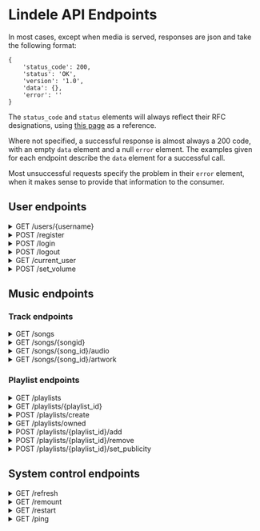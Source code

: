 # Lindele API Endpoints
In most cases, except when media is served, responses are json and take the following format:
```
{
	'status_code': 200,
	'status': 'OK',
	'version': '1.0',
	'data': {},
	'error': ''
}
```
The `status_code` and `status` elements will always reflect their RFC 
designations, using [this page](https://www.restapitutorial.com/httpstatuscodes.html)
as a reference.

Where not specified, a successful response is almost always a 200 code, with an
empty `data` element and a null `error` element. The examples given for each
endpoint describe the `data` element for a successful call.

Most unsuccessful requests specify the problem in their `error` element, when
it makes sense to provide that information to the consumer.

## User endpoints
<details>
<summary>GET /users/{username}</summary>

#### Description
Currently only returns json with the user's username.

##### Requirements:
- A user must be logged in.

##### Example response:

`{ 'username': 'AcidBurn' }`
</details>

<details>
<summary>POST /register</summary>

#### Description
Attempts to register a user account.

##### Parameters:
- email
- username
- password
- password_confirm
</details>

<details>
<summary>POST /login</summary>

#### Description
Authenticates credentials provided by a user.

##### Parameters:
- email
- password
</details>

<details>
<summary>POST /logout</summary>

#### Description
Tells the browser to clear its cookies for the API.

##### Requirements:
- A user to be logged in.
</details>

<details>
<summary>GET /current_user</summary>

#### Description
Gets information about the user that is currently logged in.

##### Example response:

	{
		'logged_in:' true,
		'user': {
			'username': 'AcidBurn',
			'volume': 95
		}
	}
</details>

<details>
<summary>POST /set_volume</summary>

#### Description
Stores a volume level for the user that is currently logged in.

##### Parameters:
- volume
</details>


## Music endpoints
### Track endpoints
<details>
<summary>GET /songs</summary>

#### Description
Provides a list of all songs currently in the database.

This list is sorted by artist name, then album name, then track title.

##### Example response:

	{
		'tracks': [
			{
				'title': 'Linger Longer',
				'artist': 'Cosmo Sheldrake',
				'album': 'The Much Much How How and I (Deluxe)',
				'id': 1337,
				'length': '05:36'
			},
			...
		]
	}
</details>

<details>
<summary>GET /songs/{songid}</summary>

#### Description
Provides track details about a specific track.

##### Example response:

	{
		'title': 'Linger Longer',
		'artist': 'Cosmo Sheldrake',
		'album': 'The Much Much How How and I (Deluxe)',
		'id': 1337,
		'length': '05:36'
	}
</details>

<details>
<summary>GET /songs/{song_id}/audio</summary>

#### Description
Serves the audio for a specific track.

This route supports requests that specify a single byte range, and will serve
the range specified in the `Range` HTTP header of a request. If the `Range`
header is set, this endpoint will return a 206 status code.

This route does not serve files with the application/json content-type 
header, and instead serves with the audio/mpeg content-type header.

If the request includes `dl=1` as a parameter, it is served with a 
`Content-Disposition` header of `attachment; filename="{track name}.mp3"` so
that browsers know to prompt the user to download the file.

##### Parameters:
- dl
</details>

<details>
<summary>GET /songs/{song_id}/artwork</summary>

#### Description
Serves the album artwork for a specific track.

This route does not serve files with the application/json content-type 
header, and instead serves with the image/jpeg or image/png content-type 
header.
</details>


### Playlist endpoints
<details>
<summary>GET /playlists</summary>

#### Description
Provides a list of all playlists that the current user can access.

This includes both public playlists, and playlists owned by the current user.

The ordering of returned playlists is arbitrary.

##### Example response:

	{
		'playlists': [
			{
				'id': 1,
				'name': 'Best playlist ever!!!',
				'owner_name': 'AcidBurn',
				'public': false
			},
			...
		]
	}
</details>

<details>
<summary>GET /playlists/{playlist_id}</summary>

#### Description
Provides details about a specific playlist.

##### Example response:

	{
		'tracks': [
			{
				'title': 'Linger Longer',
				'artist': 'Cosmo Sheldrake',
				'album': 'The Much Much How How and I (Deluxe)',
				'id': 1337,
				'length': '05:36'
			}, 
			...
		],
		'owner_name': 'AcidBurn',
		'name': 'Best playlist ever!!!',
		'public': false
	}
</details>

<details>
<summary>POST /playlists/create</summary>

#### Description
Creates a new playlist for the current user.

##### Parameters:
- playlist_name

##### Requirements:
- A user must be logged in.
</details>

<details>
<summary>GET /playlists/owned</summary>

#### Description
Provides a list of playlists owned by the user making the request.

This is different from the /playlists endpoint because it does not include
public playlists not owned by the current user.

The ordering of returned playlists is arbitrary.

Requirements:
- A user must be logged in.

##### Example response:

	{
		'playlists': [
			{
				'id': 1,
				'name': 'Best playlist ever!!!',
				'owner_name': 'AcidBurn',
				'public': false
			},
			...
		]
	}

</details>

<details>
<summary>POST /playlists/{playlist_id}/add</summary>

#### Description
Adds a song to the specified playlist.

##### Parameters:
- songid

##### Requirements:
- A user must be logged in.
- The user must own the playlist being modified.
</details>

<details>
<summary>POST /playlists/{playlist_id}/remove</summary>

#### Description
Removes a song from the specified playlist.

##### Parameters:
- songid

##### Requirements:
- A user must be logged in.
- The user must own the playlist being modified.
</details>

<details>
<summary>POST /playlists/{playlist_id}/set_publicity</summary>

#### Description
Sets the publicity of the specified playlist.

By default, playlists that a user creates are not publicly accessible. This 
allows a user to publicly share their playlist.

##### Parameters:
- is_public: Must be a boolean or a string that, when converted to lowercase, reads "true" or "false"

##### Requirements:
- A user must be logged in.
- The user must own the playlist being modified.
</details>


## System control endpoints
<details>
<summary>GET /refresh</summary>

Prompts the song database to be refreshed by processing the music folder.
</details>

<details>
<summary>GET /remount</summary>

#### Description
Prompts the server to attempt to remount the music folder, if applicable.

##### Requirements:
- User must be logged in.
- Current user must be an admin.
</details>

<details>
<summary>GET /restart</summary>

#### Description
Prompts the server to restart after a short delay.

##### Requirements:
- User must be logged in.
- Current user must be an admin.
</details>

<details>
<summary>GET /ping</summary>

#### Description
Returns a simple response to test that the server is online.

##### Example response:

	{ 
		'msg': 'Pong!'
	}
</details>
